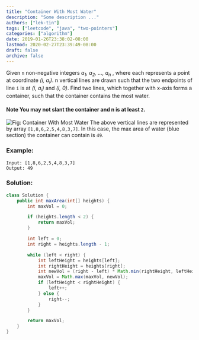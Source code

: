 ```yaml
---
title: "Container With Most Water"
description: "Some description ..."
authors: ["lek-tin"]
tags: ["leetcode", "java", "two-pointers"]
categories: ["algorithm"]
date: 2019-01-26T23:38:02-08:00
lastmod: 2020-02-27T23:39:49-08:00
draft: false
archive: false
---
```

Given `n` non-negative integers _a<sub>1</sub>, a<sub>2</sub>, ..., a<sub>n</sub>_ , where each represents a point at coordinate _(i, a<sub>i</sub>)_. n vertical lines are drawn such that the two endpoints of line `i` is at _(i, a<sub>i</sub>)_ and _(i, 0)_. Find two lines, which together with x-axis forms a container, such that the container contains the most water.

#### Note You may not slant the container and n is at least `2`.

![Fig: Container With Most Water](https://s3-lc-upload.s3.amazonaws.com/uploads/2018/07/17/question_11.jpg)
The above vertical lines are represented by array `[1,8,6,2,5,4,8,3,7]`. In this case, the max area of water (blue section) the container can contain is `49`.

### Example:
```
Input: [1,8,6,2,5,4,8,3,7]
Output: 49
```
### Solution:
```java
class Solution {
    public int maxArea(int[] heights) {
        int maxVol = 0;

        if (heights.length < 2) {
            return maxVol;
        }

        int left = 0;
        int right = heights.length - 1;

        while (left < right) {
            int leftHeight = heights[left];
            int rightHeight = heights[right];
            int newVol = (right - left) * Math.min(rightHeight, leftHeight);
            maxVol = Math.max(maxVol, newVol);
            if (leftHeight < rightHeight) {
                left++;
            } else {
                right--;
            }
        }

        return maxVol;
    }
}
```